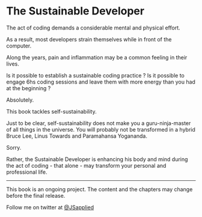# The Sustainable Developer

The act of coding demands a considerable mental and physical effort.  

As a result, most developers strain themselves while in front of the computer. 

Along the years, pain and inflammation may be a common feeling in their lives.  

Is it possible to establish a sustainable coding practice ? Is it possible to engage 6hs coding sessions and leave them with more energy than you had at the beginning ? 

Absolutely.  

This book tackles self-sustainability. 

Just to be clear, self-sustainability does not make you a guru-ninja-master of all things in the universe. You will probably not be transformed in a hybrid Bruce Lee, Linus Towards and Paramahansa Yogananda. 

Sorry. 
 
Rather, the Sustainable Developer is enhancing his body and mind during the act of coding - that alone - may transform your personal and professional life.    


***

This book is an ongoing project. The content and the chapters may change before the final release.

Follow me on twitter at [@JSapplied](https://twitter.com/JSapplied) 
